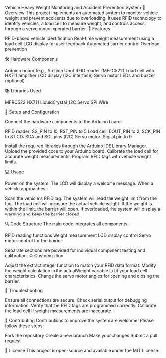 Vehicle Heavy Weight Monitoring and Accident Prevention System
📌 Overview
This project implements an automated system to monitor vehicle weight and prevent accidents due to overloading. It uses RFID technology to identify vehicles, a load cell to measure weight, and controls access through a servo motor-operated barrier.
🚀 Features

RFID-based vehicle identification
Real-time weight measurement using a load cell
LCD display for user feedback
Automated barrier control
Overload prevention

🛠️ Hardware Components

Arduino board (e.g., Arduino Uno)
RFID reader (MFRC522)
Load cell with HX711 amplifier
LCD display (I2C interface)
Servo motor
LEDs and buzzer (optional)

📚 Libraries Used

MFRC522
HX711
LiquidCrystal_I2C
Servo
SPI
Wire

🔧 Setup and Configuration

Connect the hardware components to the Arduino board:

RFID reader: SS_PIN to 10, RST_PIN to 5
Load cell: DOUT_PIN to 2, SCK_PIN to 3
LCD: SDA and SCL pins (I2C)
Servo motor: Signal pin to 9


Install the required libraries through the Arduino IDE Library Manager.
Upload the provided code to your Arduino board.
Calibrate the load cell for accurate weight measurements.
Program RFID tags with vehicle weight limits.

💻 Usage

Power on the system.
The LCD will display a welcome message.
When a vehicle approaches:

Scan the vehicle's RFID tag.
The system will read the weight limit from the tag.
The load cell will measure the actual vehicle weight.
If the weight is within the limit, the barrier will open.
If overloaded, the system will display a warning and keep the barrier closed.



🔍 Code Structure
The main code integrates all components:

RFID reading functions
Weight measurement
LCD display control
Servo motor control for the barrier

Separate sections are provided for individual component testing and calibration.
⚙️ Customization

Adjust the extractInteger function to match your RFID data format.
Modify the weight calculation in the actualWeight variable to fit your load cell characteristics.
Change the servo motor angles for opening and closing the barrier.

🚧 Troubleshooting

Ensure all connections are secure.
Check serial output for debugging information.
Verify that the RFID tags are programmed correctly.
Calibrate the load cell if weight measurements are inaccurate.

🤝 Contributing
Contributions to improve the system are welcome! Please follow these steps:

Fork the repository
Create a new branch
Make your changes
Submit a pull request

📄 License
This project is open-source and available under the MIT License.
